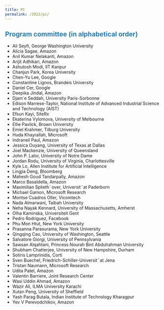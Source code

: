```yaml
---
title: PC
permalink: /2022/pc/
---
```


## <span style="color:#267CB9"> Program committee (in alphabetical order) </span>
  
* Ali Seyfi, George Washington University
* Alicia Sagae, Amazon
* Anil Kumar Nelakanti, Amazon
* Arijit Adhikari, Amazon
* Ashutosh Modi, IIT Kanpur
* Chanjun Park, Korea University
* Chen-Yu Lee, Google
* Constantine Lignos, Brandeis University
* Daniel Cer, Google
* Deepika Jindal, Amazon
* Djam´e Seddah, University Paris-Sorbonne
* Edison Marrese-Taylor, National Institute of Advanced Industrial Science and Technology (AIST)
* Efsun Kayi, SiteRx
* Ekaterina Vylomova, University of Melbourne
* Ellie Pavlick, Brown University
* Emiel Krahmer, Tilburg University
* Huda Khayrallah, Microsoft
* Indraneil Paul, Amazon
* Jessica Ouyang, University of Texas at Dallas
* Joel Mackenzie, University of Queensland
* John P. Lalor, University of Notre Dame
* Jordan Rodu, University of Virginia, Charlottesville
* Kyle Lo, Allen Institute for Artificial Intelligence
* Lingjia Deng, Bloomberg
* Mahesh Goud Tandarpally, Amazon
* Marco Basaldella, Amazon
* Maximilian Splieth¨over, Universit¨at Paderborn
* Michael Gamon, Microsoft Research
* Montse Cuadros Oller, Vicomtech
* Nada Almarwani, Taibah University
* Neha Nayak Kennard, University of Massachusetts, Amherst
* Olha Kaminska, Universiteit Gent
* Pedro Rodriguez, Facebook
* Phu Mon Htut, New York University
* Prasanna Parasurama, New York University
* Qingqing Cao, University of Washington, Seattle
* Salvatore Giorgi, University of Pennsylvania
* Sawsan Alqahtani, Princess Nourah Bint Abdulrahman University
* Shubham Chatterjee, University of New Hampshire, Durham
* Sotiris Lamprinidis, Corti
* Sven Buechel, Friedrich-Schiller-Universit¨at Jena
* Tristan Naumann, Microsoft Research
* Udita Patel, Amazon
* Valentin Barriere, Joint Research Center
* Wasi Uddin Ahmad, Amazon
* Wazir Ali, ILMA University Karachi
* Xutan Peng, University of Sheffield
* Yash Parag Butala, Indian Institute of Technology Kharagpur
* Yev V Perevodchikov, Amazon
